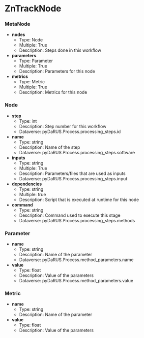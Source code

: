 # ZnTrackNode

### MetaNode

- __nodes__
    - Type: Node
    - Multiple: True
    - Description:  Steps done in this workflow
- __parameters__
    - Type: Parameter
    - Multiple: True
    - Description: Parameters for this node
- __metrics__
    - Type: Metric
    - Multiple: True
    - Description: Metrics for this node
    
### Node 

- __step__
    - Type: int
    - Description: Step number for this workflow
    - Dataverse: pyDaRUS.Process.processing_steps.id
- __name__
    - Type: string
    - Description: Name of the step
    - Dataverse: pyDaRUS.Process.processing_steps.software
- __inputs__
    - Type: string
    - Multiple: True
    - Description: Parameters/files that are used as inputs
    - Dataverse: pyDaRUS.Process.processing_steps.input
- __dependencies__
    - Type: string
    - Multiple: true
    - Description: Script that is executed at runtime for this node
- __command__
    - Type: string
    - Description: Command used to execute this stage
    - Dataverse: pyDaRUS.Process.processing_steps.methods
    
### Parameter

- __name__
    - Type: string
    - Description: Name of the parameter
    - Dataverse: pyDaRUS.Process.method_parameters.name
- __value__
    - Type: float
    - Description: Value of the parameters
    - Dataverse: pyDaRUS.Process.method_parameters.value

    
### Metric

- __name__
    - Type: string
    - Description: Name of the parameter
- __value__
    - Type: float
    - Description: Value of the parameters
